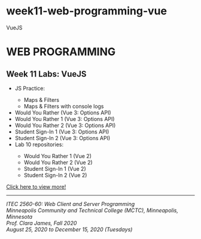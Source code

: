 # week11-web-programming-vue

VueJS

<h1>WEB PROGRAMMING</h1>

<h2>Week 11 Labs: VueJS</h2>

<ul>
  <li>JS Practice: </li>
    <ul>
      <li>Maps & Filters</li>
      <li>Maps & Filters with console logs</li>
    </ul>
  <li>Would You Rather (Vue 3: Options API)</li>
  <li>Would You Rather 1 (Vue 3: Options API)</li>
  <li>Would You Rather 2 (Vue 3: Options API)</li>
  <li>Student Sign-In 1 (Vue 3: Options API)</li>
  <li>Student Sign-In 2 (Vue 3: Options API)</li>
  <li>Lab 10 repositories: </li>
    <ul>
      <li>Would You Rather 1 (Vue 2)</li>
      <li>Would You Rather 2 (Vue 2)</li>
      <li>Student Sign-In 1 (Vue 2)</li>
      <li>Student Sign-In 2 (Vue 2)</li>
    </ul>
</ul>

<a href="https://myverdict.github.io/week11-web-programming-vue/index.html">
  Click here to view more!
</a>

<hr />

<p>
  <i>
    ITEC 2560-60: Web Client and Server Programming
    <br />
    Minneapolis Community and Technical College (MCTC), Minneapolis, Minnesota
    <br />
    Prof. Clara James, Fall 2020
    <br />
    August 25, 2020 to December 15, 2020 (Tuesdays)
  </i>
</p>
